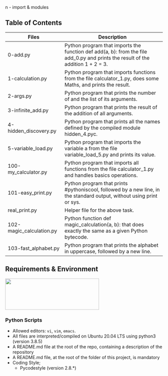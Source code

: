 
n - import & modules

## Table of Contents

| Files | Description |
| --- | --- |
| 0-add.py	| Python program that imports the function def add(a, b): from the file add_0.py and prints the result of the addition 1 + 2 = 3. |
| 1-calculation.py	| Python program that imports functions from the file calculator_1.py, does some Maths, and prints the result. |
| 2-args.py	| Python program that prints the number of and the list of its arguments. |
| 3-infinite_add.py	| Python program that prints the result of the addition of all arguments. |
| 4-hidden_discovery.py	| Python program that prints all the names defined by the compiled module hidden_4.pyc. |
| 5-variable_load.py	| Python program that imports the variable a from the file variable_load_5.py and prints its value. |
| 100-my_calculator.py	| Python program that imports all functions from the file calculator_1.py and handles basics operations. |
| 101-easy_print.py	| Python program that prints #pythoniscool, followed by a new line, in the standard output, without using print or sys. |
| real_print.py	| Helper file for the above task. |
| 102-magic_calculation.py	| Python function def magic_calculation(a, b): that does exactly the same as a given Python bytecode. |
| 103-fast_alphabet.py	| Python program that prints the alphabet in uppercase, followed by a new line. |



## Requirements & Environment
<img src="https://alx-apply.hbtn.io/brand_alx/share_image_2019.jpg" width="300" height="100" />

### Python Scripts
- Allowed editors: `vi`, `vim`, `emacs`.
- All files are interpreted/compiled on Ubuntu 20.04 LTS using python3 (version 3.8.5)
- A README.md file at the root of the repo, containing a description of the repository
- A README.md file, at the root of the folder of this project, is mandatory
- Coding Style;
  - Pycodestyle (version 2.8.*)
